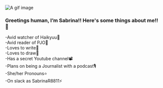 ![A gif image](https://github.com/img/KenmaHinata.gif)
### Greetings human, I’m Sabrina!! Here's some things about me!! 🧡
-Avid watcher of Haikyuu🏐<br>
-Avid reader of PJO🌊<br>
-Loves to write📖 <br>
-Loves to draw🎨<br>
-Has a secret Youtube channel📽<br>
-Plans on being a Journalist with a podcast🎙️<br>
-She/her Pronouns⭐<br>
-On slack as SabrinaR8811⚡<br>

<!---
SabrinaR8811/SabrinaR8811 is a ✨ special ✨ repository because its `README.md` (this file) appears on your GitHub profile.
You can click the Preview link to take a look at your changes.
--->
